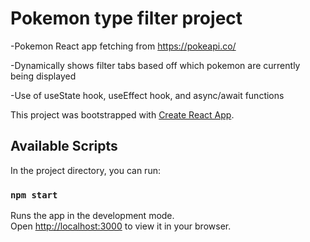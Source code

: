 # Pokemon type filter project

-Pokemon React app fetching from https://pokeapi.co/

-Dynamically shows filter tabs based off which pokemon are currently being displayed

-Use of useState hook, useEffect hook, and async/await functions

This project was bootstrapped with [Create React App](https://github.com/facebook/create-react-app).

## Available Scripts

In the project directory, you can run:

### `npm start`

Runs the app in the development mode.\
Open [http://localhost:3000](http://localhost:3000) to view it in your browser.
